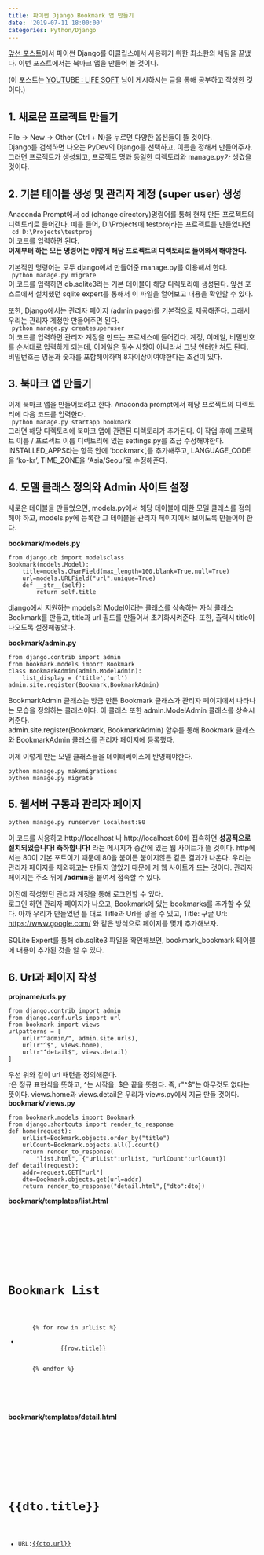 ```yaml
---
title: 파이썬 Django Bookmark 앱 만들기
date: '2019-07-11 18:00:00'
categories: Python/Django
---
```

[앞선 포스트](https://hwangtolee.github.io/python,/django/2019/07/10/Python-Django-Preperations.html)에서 파이썬 Django를 이클립스에서 사용하기 위한 최소한의 세팅을 끝냈다. 이번 포스트에서는 북마크 앱을 만들어 볼 것이다.

(이 포스트는 [YOUTUBE : LIFE SOFT](https://www.youtube.com/channel/UCqRTjWqD-ZWHj0ZoPSKVWBw) 님이 게시하시는 글을 통해 공부하고 작성한 것이다.)

## 1. 새로운 프로젝트 만들기
File -> New -> Other (Ctrl + N)을 누르면 다양한 옵션들이 뜰 것이다.  
Django를 검색하면 나오는 PyDev의 Django를 선택하고, 이름을 정해서 만들어주자.  
그러면 프로젝트가 생성되고, 프로젝트 명과 동일한 디렉토리와 manage.py가 생겼을 것이다. 

## 2. 기본 테이블 생성 및 관리자 계정 (super user) 생성
Anaconda Prompt에서 cd (change directory)명령어를 통해 현재 만든 프로젝트의 디렉토리로 들어간다. 예를 들어, D:\Projects에 testproj라는 프로젝트를 만들었다면  
<code> cd D:\Projects\testproj </code>  
이 코드를 입력하면 된다.  
**이제부터 하는 모든 명령어는 이렇게 해당 프로젝트의 디렉토리로 들어와서 해야한다.**

기본적인 명령어는 모두 django에서 만들어준 manage.py를 이용해서 한다.  
<code> python manage.py migrate </code>  
이 코드를 입력하면 db.sqlite3라는 기본 테이블이 해당 디렉토리에 생성된다. 앞선 포스트에서 설치했던 sqlite expert를 통해서 이 파일을 열어보고 내용을 확인할 수 있다. 

또한, Django에서는 관리자 페이지 (admin page)를 기본적으로 제공해준다. 그래서 우리는 관리자 계정만 만들어주면 된다.  
<code> python manage.py createsuperuser  </code>  
이 코드를 입력하면 관리자 계정을 만드는 프로세스에 들어간다. 계정, 이메일, 비밀번호를 순서대로 입력하게 되는데, 이메일은 필수 사항이 아니라서 그냥 엔터만 쳐도 된다. 비밀번호는 영문과 숫자를 포함해야하며 8자이상이여야한다는 조건이 있다.

## 3. 북마크 앱 만들기
이제 북마크 앱을 만들어보려고 한다. Anaconda prompt에서 해당 프로젝트의 디렉토리에 다음 코드를 입력한다.  
<code> python manage.py startapp bookmark </code>  
그러면 해당 디렉토리에 북마크 앱에 관련된 디렉토리가 추가된다. 이 작업 후에 프로젝트 이름 / 프로젝트 이름 디렉토리에 있는 settings.py를 조금 수정해야한다. INSTALLED_APPS라는 항목 안에 ‘bookmark’,를 추가해주고, LANGUAGE_CODE을 ‘ko-kr’, TIME_ZONE을 ‘Asia/Seoul’로 수정해준다.

## 4. 모델 클래스 정의와 Admin 사이트 설정
새로운 테이블을 만들었으면, models.py에서 해당 테이블에 대한 모델 클래스를 정의해야 하고, models.py에 등록한 그 테이블을 관리자 페이지에서 보이도록 만들어야 한다.

**bookmark/models.py**  
<pre><code>from django.db import modelsclass
Bookmark(models.Model):
    title=models.CharField(max_length=100,blank=True,null=True)
    url=models.URLField("url",unique=True)
    def __str__(self):
        return self.title
</code></pre>

django에서 지원하는 models의 Model이라는 클래스를 상속하는 자식 클래스 Bookmark를 만들고, title과 url 필드를 만들어서 초기화시켜준다.  또한, 출력시 title이 나오도록 설정해놓았다. 

**bookmark/admin.py**  
<pre><code>from django.contrib import admin
from bookmark.models import Bookmark
class BookmarkAdmin(admin.ModelAdmin):
    list_display = ('title','url')
admin.site.register(Bookmark,BookmarkAdmin)
</code></pre>

BookmarkAdmin 클래스는 방금 만든 Bookmark 클래스가 관리자 페이지에서 나타나는 모습을 정의하는 클래스이다. 이 클래스 또한 admin.ModelAdmin 클래스를 상속시켜준다.   
admin.site.register(Bookmark, BookmarkAdmin) 함수를 통해 Bookmark 클래스와 BookmarkAdmin 클래스를 관리자 페이지에 등록했다.  

이제 이렇게 만든 모델 클래스들을 데이터베이스에 반영해야한다.   
<pre><code>python manage.py makemigrations
python manage.py migrate</code>
</pre>

## 5. 웹서버 구동과 관리자 페이지

<code>python manage.py runserver localhost:80</code>

이 코드를 사용하고 http://localhost 나 http://localhost:80에 접속하면 **성공적으로 설치되었습니다! 축하합니다!** 라는 메시지가 중간에 있는 웹 사이트가 뜰 것이다. http에서는 80이 기본 포트이기 때문에 80을 붙이든 붙이지않든 같은 결과가 나온다. 우리는 관리자 페이지를 제외하고는 만들지 않았기 때문에 저 웹 사이트가 뜨는 것이다. 관리자 페이지는 주소 뒤에 **/admin**을 붙여서 접속할 수 있다.    

이전에 작성했던 관리자 계정을 통해 로그인할 수 있다.  
로그인 하면 관리자 페이지가 나오고, Bookmark에 있는 bookmarks를 추가할 수 있다. 아까 우리가 만들었던 틀 대로 Title과 Url을 넣을 수 있고, Title: 구글 Url: https://www.google.com/ 와 같은 방식으로 페이지를 몇개 추가해보자.   

SQLite Expert를 통해 db.sqlite3 파일을 확인해보면, bookmark_bookmark 테이블에 내용이 추가된 것을 알 수 있다.  

## 6. Url과 페이지 작성
**projname/urls.py**  
<pre><code>from django.contrib import admin
from django.conf.urls import url
from bookmark import views
urlpatterns = [
    url(r"^admin/", admin.site.urls),
    url(r"^$", views.home),
    url(r"^detail$", views.detail)
]
</code></pre>
우선 위와 같이 url 패턴을 정의해준다.  
r은 정규 표현식을 뜻하고, ^는 시작을, $은 끝을 뜻한다. 즉, r"^$"는 아무것도 없다는 뜻이다.
views.home과 views.detail은 우리가 views.py에서 지금 만들 것이다.  
**bookmark/views.py**  

<pre><code>from bookmark.models import Bookmark
from django.shortcuts import render_to_response
def home(request):
    urlList=Bookmark.objects.order_by("title")
    urlCount=Bookmark.objects.all().count()
    return render_to_response(
        "list.html", {"urlList":urlList, "urlCount":urlCount})
def detail(request):
    addr=request.GET["url"]
    dto=Bookmark.objects.get(url=addr)
    return render_to_response("detail.html",{"dto":dto}) 
</pre></code>  
**bookmark/templates/list.html**


<pre><code><!DOCTYPE html>
<html>
<head>
<meta charset="UTF-8">
<title>Insert title here</title>
</head>
<body>
<div id = "container">
<h1>Bookmark List</h1>
<ul>
	{% for row in urlList %}
		<li>
			<a href="detail?url={{row.url}}">{{row.title}}</a>
		</li>
	{% endfor %}
</ul>
</div>
</body>
</html>
</code></pre>

**bookmark/templates/detail.html**

<pre><code><!DOCTYPE html>
<html>
<head>
<meta charset="UTF-8">
<title>Insert title here</title>
</head>
<body>
<div id = "container">
<h1>{{dto.title}}</h1>
<ul>
<li>URL:<a href="{{dto.url}}">{{dto.url}}</a></li>
</ul>
</div>
</body>
</html>
</code></pre>
